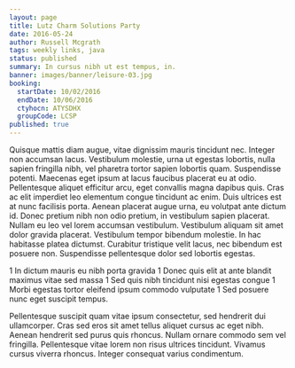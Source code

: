 ```yaml
---
layout: page
title: Lutz Charm Solutions Party
date: 2016-05-24
author: Russell Mcgrath
tags: weekly links, java
status: published
summary: In cursus nibh ut est tempus, in.
banner: images/banner/leisure-03.jpg
booking:
  startDate: 10/02/2016
  endDate: 10/06/2016
  ctyhocn: ATYSDHX
  groupCode: LCSP
published: true
---
```

Quisque mattis diam augue, vitae dignissim mauris tincidunt nec. Integer non accumsan lacus. Vestibulum molestie, urna ut egestas lobortis, nulla sapien fringilla nibh, vel pharetra tortor sapien lobortis quam. Suspendisse potenti. Maecenas eget ipsum at lacus faucibus placerat eu at odio. Pellentesque aliquet efficitur arcu, eget convallis magna dapibus quis. Cras ac elit imperdiet leo elementum congue tincidunt ac enim. Duis ultrices est at nunc facilisis porta. Aenean placerat augue urna, eu volutpat ante dictum id. Donec pretium nibh non odio pretium, in vestibulum sapien placerat. Nullam eu leo vel lorem accumsan vestibulum. Vestibulum aliquam sit amet dolor gravida placerat. Vestibulum tempor bibendum molestie. In hac habitasse platea dictumst. Curabitur tristique velit lacus, nec bibendum est posuere non. Suspendisse pellentesque dolor sed lobortis egestas.

1 In dictum mauris eu nibh porta gravida
1 Donec quis elit at ante blandit maximus vitae sed massa
1 Sed quis nibh tincidunt nisi egestas congue
1 Morbi egestas tortor eleifend ipsum commodo vulputate
1 Sed posuere nunc eget suscipit tempus.

Pellentesque suscipit quam vitae ipsum consectetur, sed hendrerit dui ullamcorper. Cras sed eros sit amet tellus aliquet cursus ac eget nibh. Aenean hendrerit sed purus quis rhoncus. Nullam ornare commodo sem vel fringilla. Pellentesque vitae lorem non risus ultrices tincidunt. Vivamus cursus viverra rhoncus. Integer consequat varius condimentum.
